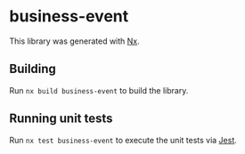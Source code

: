 # business-event

This library was generated with [Nx](https://nx.dev).

## Building

Run `nx build business-event` to build the library.

## Running unit tests

Run `nx test business-event` to execute the unit tests via [Jest](https://jestjs.io).
